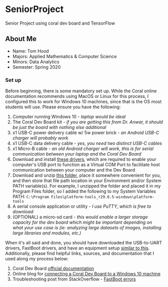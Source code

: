 # SeniorProject
Senior Project using coral dev board and TensorFlow

## About Me
* Name: Tom Hood
* Majors: Applied Mathematics & Computer Science
* Minors: Data Analytics
* Semester: Spring 2020

### Set up
Before beginning, there is some mandatory set up. While the Coral online documentation recommends using MacOS or Linux for this process, I configured this to work for Windows 10 machines, since that is the OS most students will use. Please ensure you have the following:
1. Computer running Windows 10 - *laptop would be ideal*
2. The Coral Dev Board kit - *if you are getting this from Dr. Anwar, it should be just the board with nothing else additional*
3. x1 USB-C power delivery cable w/ 5w power brick - *an Android USB-C charger will probably work*
4. x1 USB-C data delivery cable - *yes, you need two distinct USB-C cables*
5. x1 Micro-B cable - *an old Android charger will work, this is for serial communication between your laptop and the Coral Dev Board*
6. Download and install [these drivers](https://www.silabs.com/products/development-tools/software/usb-to-uart-bridge-vcp-drivers), which are required to enable your computer's USB port to function as a Virtual COM Port to facilitate host communication between your computer and the Dev Board
7. Download and unzip [this folder](https://developer.android.com/studio/releases/platform-tools.html#download), place it somewhere convenient for you, and then store that file path location in your Environment and/or System PATH variable(s). For example, I unzipped the folder and placed it in my Program Files folder, so I added the following to my System Variables PATH: `C:\Program Files\platform-tools_r29.0.5-windows\platform-tools`
9. A serial console application or utility - *I use PuTTY, which is free to download*
10. (OPTIONAL) a micro-sd card - *this would enable a larger storage capacity for the dev board which might be important depending on what your use case is (ie: analyzing large datasets of images, installing large libraries and modules, etc.)*

When it's all said and done, you should have downloaded the USB-to-UART drivers, FastBoot drivers, and have an equipment setup [similar to this](https://github.com/thood21/SeniorProject/blob/master/etc/equipment.PNG "Required Equipment").
Additionally, please find helpful links, sources, and documentation that I used along my process below:
1. Coral Dev Board [official documentation](https://coral.ai/docs/dev-board/get-started/)
2. Online blog for [connecting a Coral Dev Board to a Windows 10 machine](https://blog.questionable.services/article/coral-edge-tpu-windows/)
3. Troubleshooting post from StackOverflow - [FastBoot errors](https://stackoverflow.com/questions/57776655/fastboot-devices-not-listing-coral-dev-board)
